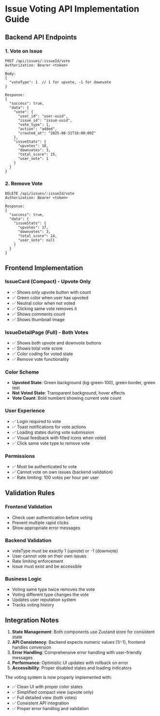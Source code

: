 # Issue Voting API Implementation Guide

## Backend API Endpoints

### 1. **Vote on Issue**
```http
POST /api/issues/:issueId/vote
Authorization: Bearer <token>

Body:
{
  "voteType": 1  // 1 for upvote, -1 for downvote
}

Response:
{
  "success": true,
  "data": {
    "vote": {
      "user_id": "user-uuid",
      "issue_id": "issue-uuid",
      "vote_type": 1,
      "action": "added",
      "created_at": "2025-08-31T16:00:00Z"
    },
    "issueStats": {
      "upvotes": 18,
      "downvotes": 3,
      "total_score": 15,
      "user_vote": 1
    }
  }
}
```

### 2. **Remove Vote**
```http
DELETE /api/issues/:issueId/vote
Authorization: Bearer <token>

Response:
{
  "success": true,
  "data": {
    "issueStats": {
      "upvotes": 17,
      "downvotes": 3,
      "total_score": 14,
      "user_vote": null
    }
  }
}
```

## Frontend Implementation

### **IssueCard (Compact) - Upvote Only**
- ✅ Shows only upvote button with count
- ✅ Green color when user has upvoted
- ✅ Neutral color when not voted
- ✅ Clicking same vote removes it
- ✅ Shows comments count
- ✅ Shows thumbnail image

### **IssueDetailPage (Full) - Both Votes**
- ✅ Shows both upvote and downvote buttons
- ✅ Shows total vote score
- ✅ Color coding for voted state
- ✅ Remove vote functionality

### **Color Scheme**
- **Upvoted State**: Green background (bg-green-100), green border, green text
- **Not Voted State**: Transparent background, hover effects
- **Vote Count**: Bold numbers showing current vote count

### **User Experience**
- ✅ Login required to vote
- ✅ Toast notifications for vote actions
- ✅ Loading states during vote submission
- ✅ Visual feedback with filled icons when voted
- ✅ Click same vote type to remove vote

### **Permissions**
- ✅ Must be authenticated to vote
- ✅ Cannot vote on own issues (backend validation)
- ✅ Rate limiting: 100 votes per hour per user

## Validation Rules

### **Frontend Validation**
- Check user authentication before voting
- Prevent multiple rapid clicks
- Show appropriate error messages

### **Backend Validation**
- voteType must be exactly 1 (upvote) or -1 (downvote)
- User cannot vote on their own issues
- Rate limiting enforcement
- Issue must exist and be accessible

### **Business Logic**
- Voting same type twice removes the vote
- Voting different type changes the vote
- Updates user reputation system
- Tracks voting history

## Integration Notes

1. **State Management**: Both components use Zustand store for consistent state
2. **API Consistency**: Backend expects numeric values (1/-1), frontend handles conversion
3. **Error Handling**: Comprehensive error handling with user-friendly messages
4. **Performance**: Optimistic UI updates with rollback on error
5. **Accessibility**: Proper disabled states and loading indicators

The voting system is now properly implemented with:
- ✅ Clean UI with proper color states
- ✅ Simplified compact view (upvote only)
- ✅ Full detailed view (both votes)
- ✅ Consistent API integration
- ✅ Proper error handling and validation
